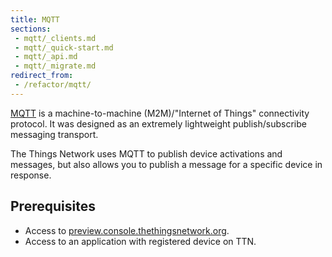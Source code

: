 ```yaml
---
title: MQTT
sections:
 - mqtt/_clients.md
 - mqtt/_quick-start.md
 - mqtt/_api.md
 - mqtt/_migrate.md
redirect_from:
 - /refactor/mqtt/
---
```


[MQTT](http://mqtt.org) is a machine-to-machine (M2M)/"Internet of Things" connectivity protocol. It was designed as an extremely lightweight publish/subscribe messaging transport.

The Things Network uses MQTT to publish device activations and messages, but also allows you to publish a message for a specific device in response.

## Prerequisites

* Access to [preview.console.thethingsnetwork.org](https://preview.console.thethingsnetwork.org/).
* Access to an application with registered device on TTN.